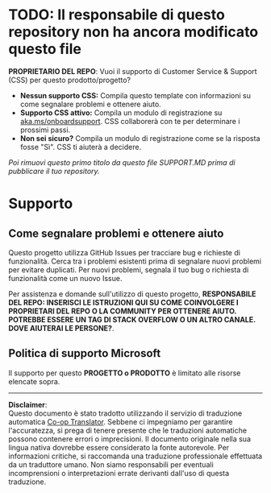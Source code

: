<!--
CO_OP_TRANSLATOR_METADATA:
{
  "original_hash": "b7244261ee19497082edf33bcce64717",
  "translation_date": "2025-09-09T18:52:19+00:00",
  "source_file": "SUPPORT.md",
  "language_code": "it"
}
-->
# TODO: Il responsabile di questo repository non ha ancora modificato questo file

**PROPRIETARIO DEL REPO**: Vuoi il supporto di Customer Service & Support (CSS) per questo prodotto/progetto?

- **Nessun supporto CSS:** Compila questo template con informazioni su come segnalare problemi e ottenere aiuto.
- **Supporto CSS attivo:** Compila un modulo di registrazione su [aka.ms/onboardsupport](https://aka.ms/onboardsupport). CSS collaborerà con te per determinare i prossimi passi.
- **Non sei sicuro?** Compila un modulo di registrazione come se la risposta fosse "Sì". CSS ti aiuterà a decidere.

*Poi rimuovi questo primo titolo da questo file SUPPORT.MD prima di pubblicare il tuo repository.*

# Supporto

## Come segnalare problemi e ottenere aiuto  

Questo progetto utilizza GitHub Issues per tracciare bug e richieste di funzionalità. Cerca tra i problemi esistenti 
prima di segnalare nuovi problemi per evitare duplicati. Per nuovi problemi, segnala il tuo bug o 
richiesta di funzionalità come un nuovo Issue.

Per assistenza e domande sull'utilizzo di questo progetto, **RESPONSABILE DEL REPO: INSERISCI LE ISTRUZIONI QUI 
SU COME COINVOLGERE I PROPRIETARI DEL REPO O LA COMMUNITY PER OTTENERE AIUTO. POTREBBE ESSERE UN TAG DI STACK OVERFLOW O UN ALTRO
CANALE. DOVE AIUTERAI LE PERSONE?**.

## Politica di supporto Microsoft  

Il supporto per questo **PROGETTO o PRODOTTO** è limitato alle risorse elencate sopra.

---

**Disclaimer**:  
Questo documento è stato tradotto utilizzando il servizio di traduzione automatica [Co-op Translator](https://github.com/Azure/co-op-translator). Sebbene ci impegniamo per garantire l'accuratezza, si prega di tenere presente che le traduzioni automatiche possono contenere errori o imprecisioni. Il documento originale nella sua lingua nativa dovrebbe essere considerato la fonte autorevole. Per informazioni critiche, si raccomanda una traduzione professionale effettuata da un traduttore umano. Non siamo responsabili per eventuali incomprensioni o interpretazioni errate derivanti dall'uso di questa traduzione.